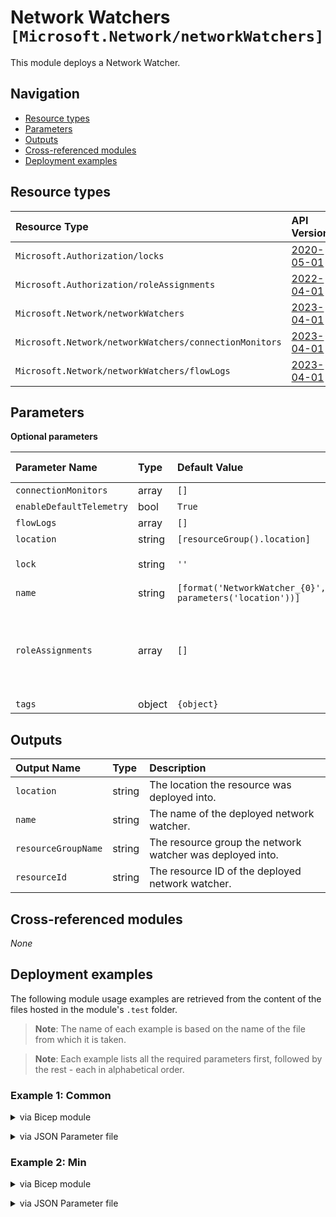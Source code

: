 # Network Watchers `[Microsoft.Network/networkWatchers]`

This module deploys a Network Watcher.

## Navigation

- [Resource types](#Resource-types)
- [Parameters](#Parameters)
- [Outputs](#Outputs)
- [Cross-referenced modules](#Cross-referenced-modules)
- [Deployment examples](#Deployment-examples)

## Resource types

| Resource Type | API Version |
| :-- | :-- |
| `Microsoft.Authorization/locks` | [2020-05-01](https://learn.microsoft.com/en-us/azure/templates/Microsoft.Authorization/2020-05-01/locks) |
| `Microsoft.Authorization/roleAssignments` | [2022-04-01](https://learn.microsoft.com/en-us/azure/templates/Microsoft.Authorization/2022-04-01/roleAssignments) |
| `Microsoft.Network/networkWatchers` | [2023-04-01](https://learn.microsoft.com/en-us/azure/templates/Microsoft.Network/2023-04-01/networkWatchers) |
| `Microsoft.Network/networkWatchers/connectionMonitors` | [2023-04-01](https://learn.microsoft.com/en-us/azure/templates/Microsoft.Network/2023-04-01/networkWatchers/connectionMonitors) |
| `Microsoft.Network/networkWatchers/flowLogs` | [2023-04-01](https://learn.microsoft.com/en-us/azure/templates/Microsoft.Network/2023-04-01/networkWatchers/flowLogs) |

## Parameters

**Optional parameters**

| Parameter Name | Type | Default Value | Allowed Values | Description |
| :-- | :-- | :-- | :-- | :-- |
| `connectionMonitors` | array | `[]` |  | Array that contains the Connection Monitors. |
| `enableDefaultTelemetry` | bool | `True` |  | Enable telemetry via a Globally Unique Identifier (GUID). |
| `flowLogs` | array | `[]` |  | Array that contains the Flow Logs. |
| `location` | string | `[resourceGroup().location]` |  | Location for all resources. |
| `lock` | string | `''` | `['', CanNotDelete, ReadOnly]` | Specify the type of lock. |
| `name` | string | `[format('NetworkWatcher_{0}', parameters('location'))]` |  | Name of the Network Watcher resource (hidden). |
| `roleAssignments` | array | `[]` |  | Array of role assignment objects that contain the 'roleDefinitionIdOrName' and 'principalId' to define RBAC role assignments on this resource. In the roleDefinitionIdOrName attribute, you can provide either the display name of the role definition, or its fully qualified ID in the following format: '/providers/Microsoft.Authorization/roleDefinitions/c2f4ef07-c644-48eb-af81-4b1b4947fb11'. |
| `tags` | object | `{object}` |  | Tags of the resource. |


## Outputs

| Output Name | Type | Description |
| :-- | :-- | :-- |
| `location` | string | The location the resource was deployed into. |
| `name` | string | The name of the deployed network watcher. |
| `resourceGroupName` | string | The resource group the network watcher was deployed into. |
| `resourceId` | string | The resource ID of the deployed network watcher. |

## Cross-referenced modules

_None_

## Deployment examples

The following module usage examples are retrieved from the content of the files hosted in the module's `.test` folder.
   >**Note**: The name of each example is based on the name of the file from which it is taken.

   >**Note**: Each example lists all the required parameters first, followed by the rest - each in alphabetical order.

<h3>Example 1: Common</h3>

<details>

<summary>via Bicep module</summary>

```bicep
module networkWatcher './network/network-watcher/main.bicep' = {
  name: '${uniqueString(deployment().name, testLocation)}-test-nnwcom'
  params: {
    connectionMonitors: [
      {
        endpoints: [
          {
            name: '<name>'
            resourceId: '<resourceId>'
            type: 'AzureVM'
          }
          {
            address: 'www.bing.com'
            name: 'Bing'
            type: 'ExternalAddress'
          }
        ]
        name: 'nnwcom-cm-001'
        testConfigurations: [
          {
            httpConfiguration: {
              method: 'Get'
              port: 80
              preferHTTPS: false
              requestHeaders: []
              validStatusCodeRanges: [
                '200'
              ]
            }
            name: 'HTTP Bing Test'
            protocol: 'Http'
            successThreshold: {
              checksFailedPercent: 5
              roundTripTimeMs: 100
            }
            testFrequencySec: 30
          }
        ]
        testGroups: [
          {
            destinations: [
              'Bing'
            ]
            disable: false
            name: 'test-http-Bing'
            sources: [
              'subnet-001(${resourceGroup.name})'
            ]
            testConfigurations: [
              'HTTP Bing Test'
            ]
          }
        ]
        workspaceResourceId: '<workspaceResourceId>'
      }
    ]
    enableDefaultTelemetry: '<enableDefaultTelemetry>'
    flowLogs: [
      {
        enabled: false
        storageId: '<storageId>'
        targetResourceId: '<targetResourceId>'
      }
      {
        formatVersion: 1
        name: 'nnwcom-fl-001'
        retentionInDays: 8
        storageId: '<storageId>'
        targetResourceId: '<targetResourceId>'
        trafficAnalyticsInterval: 10
        workspaceResourceId: '<workspaceResourceId>'
      }
    ]
    location: '<location>'
    name: '<name>'
    roleAssignments: [
      {
        principalIds: [
          '<managedIdentityPrincipalId>'
        ]
        principalType: 'ServicePrincipal'
        roleDefinitionIdOrName: 'Reader'
      }
    ]
    tags: {
      Environment: 'Non-Prod'
      'hidden-title': 'This is visible in the resource name'
      Role: 'DeploymentValidation'
    }
  }
}
```

</details>
<p>

<details>

<summary>via JSON Parameter file</summary>

```json
{
  "$schema": "https://schema.management.azure.com/schemas/2019-04-01/deploymentParameters.json#",
  "contentVersion": "1.0.0.0",
  "parameters": {
    "connectionMonitors": {
      "value": [
        {
          "endpoints": [
            {
              "name": "<name>",
              "resourceId": "<resourceId>",
              "type": "AzureVM"
            },
            {
              "address": "www.bing.com",
              "name": "Bing",
              "type": "ExternalAddress"
            }
          ],
          "name": "nnwcom-cm-001",
          "testConfigurations": [
            {
              "httpConfiguration": {
                "method": "Get",
                "port": 80,
                "preferHTTPS": false,
                "requestHeaders": [],
                "validStatusCodeRanges": [
                  "200"
                ]
              },
              "name": "HTTP Bing Test",
              "protocol": "Http",
              "successThreshold": {
                "checksFailedPercent": 5,
                "roundTripTimeMs": 100
              },
              "testFrequencySec": 30
            }
          ],
          "testGroups": [
            {
              "destinations": [
                "Bing"
              ],
              "disable": false,
              "name": "test-http-Bing",
              "sources": [
                "subnet-001(${resourceGroup.name})"
              ],
              "testConfigurations": [
                "HTTP Bing Test"
              ]
            }
          ],
          "workspaceResourceId": "<workspaceResourceId>"
        }
      ]
    },
    "enableDefaultTelemetry": {
      "value": "<enableDefaultTelemetry>"
    },
    "flowLogs": {
      "value": [
        {
          "enabled": false,
          "storageId": "<storageId>",
          "targetResourceId": "<targetResourceId>"
        },
        {
          "formatVersion": 1,
          "name": "nnwcom-fl-001",
          "retentionInDays": 8,
          "storageId": "<storageId>",
          "targetResourceId": "<targetResourceId>",
          "trafficAnalyticsInterval": 10,
          "workspaceResourceId": "<workspaceResourceId>"
        }
      ]
    },
    "location": {
      "value": "<location>"
    },
    "name": {
      "value": "<name>"
    },
    "roleAssignments": {
      "value": [
        {
          "principalIds": [
            "<managedIdentityPrincipalId>"
          ],
          "principalType": "ServicePrincipal",
          "roleDefinitionIdOrName": "Reader"
        }
      ]
    },
    "tags": {
      "value": {
        "Environment": "Non-Prod",
        "hidden-title": "This is visible in the resource name",
        "Role": "DeploymentValidation"
      }
    }
  }
}
```

</details>
<p>

<h3>Example 2: Min</h3>

<details>

<summary>via Bicep module</summary>

```bicep
module networkWatcher './network/network-watcher/main.bicep' = {
  name: '${uniqueString(deployment().name, testLocation)}-test-nnwmin'
  params: {
    enableDefaultTelemetry: '<enableDefaultTelemetry>'
    location: '<location>'
  }
}
```

</details>
<p>

<details>

<summary>via JSON Parameter file</summary>

```json
{
  "$schema": "https://schema.management.azure.com/schemas/2019-04-01/deploymentParameters.json#",
  "contentVersion": "1.0.0.0",
  "parameters": {
    "enableDefaultTelemetry": {
      "value": "<enableDefaultTelemetry>"
    },
    "location": {
      "value": "<location>"
    }
  }
}
```

</details>
<p>
